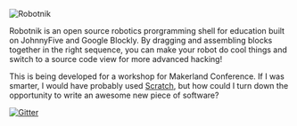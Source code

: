 ![Robotnik](http://makenai.github.io/robotnik/assets/screenshot.jpg)

Robotnik is an open source robotics prorgramming shell for education built on JohnnyFive and Google Blockly. By dragging and assembling blocks together in the right sequence, you can make your robot do cool things and switch to a source code view for more advanced hacking!

This is being developed for a workshop for Makerland Conference. If I was smarter, I would have probably used [Scratch](http://scratch.mit.edu/), but how could I turn down the opportunity to write an awesome new piece of software?

[![Gitter](https://badges.gitter.im/Join%20Chat.svg)](https://gitter.im/makenai/robotnik?utm_source=badge&utm_medium=badge&utm_campaign=pr-badge&utm_content=badge)